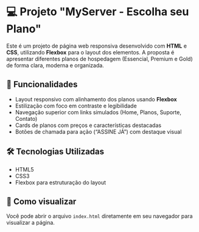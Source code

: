 # 💻 Projeto "MyServer - Escolha seu Plano"

Este é um projeto de página web responsiva desenvolvido com **HTML** e **CSS**, utilizando **Flexbox** para o layout dos elementos. A proposta é apresentar diferentes planos de hospedagem (Essencial, Premium e Gold) de forma clara, moderna e organizada.

## 🎯 Funcionalidades

- Layout responsivo com alinhamento dos planos usando **Flexbox**
- Estilização com foco em contraste e legibilidade
- Navegação superior com links simulados (Home, Planos, Suporte, Contato)
- Cards de planos com preços e características destacadas
- Botões de chamada para ação (“ASSINE JÁ”) com destaque visual

## 🛠 Tecnologias Utilizadas

- HTML5  
- CSS3  
- Flexbox para estruturação do layout

## 📁 Como visualizar

Você pode abrir o arquivo `index.html` diretamente em seu navegador para visualizar a página.




